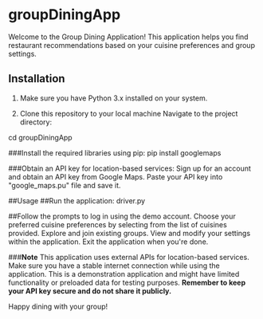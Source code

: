 # groupDiningApp
Welcome to the Group Dining Application! This application helps you find restaurant recommendations based on your cuisine preferences and group settings.

## Installation

1. Make sure you have Python 3.x installed on your system.

2. Clone this repository to your local machine
Navigate to the project directory:

cd groupDiningApp

###Install the required libraries using pip:
pip install googlemaps

###Obtain an API key for location-based services:
Sign up for an account and obtain an API key from Google Maps.
Paste your API key into "google_maps.pu" file and save it.

##Usage
##Run the application:
driver.py

##Follow the prompts to log in using the demo account.
Choose your preferred cuisine preferences by selecting from the list of cuisines provided.
Explore and join existing groups.
View and modify your settings within the application.
Exit the application when you're done.

###**Note**
This application uses external APIs for location-based services. Make sure you have a stable internet connection while using the application.
This is a demonstration application and might have limited functionality or preloaded data for testing purposes.
**Remember to keep your API key secure and do not share it publicly.**

Happy dining with your group!
